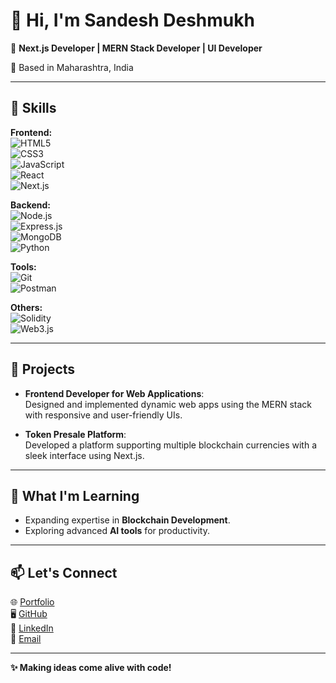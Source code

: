 # 👋 Hi, I'm Sandesh Deshmukh  

🚀 **Next.js Developer | MERN Stack Developer | UI Developer**  

📍 Based in Maharashtra, India  

---

## 🔧 Skills  

**Frontend:**  
![HTML5](https://img.shields.io/badge/HTML5-E34F26?style=for-the-badge&logo=html5&logoColor=white)  
![CSS3](https://img.shields.io/badge/CSS3-1572B6?style=for-the-badge&logo=css3&logoColor=white)  
![JavaScript](https://img.shields.io/badge/JavaScript-F7DF1E?style=for-the-badge&logo=javascript&logoColor=black)  
![React](https://img.shields.io/badge/React-61DAFB?style=for-the-badge&logo=react&logoColor=black)  
![Next.js](https://img.shields.io/badge/Next.js-000000?style=for-the-badge&logo=nextdotjs&logoColor=white)  

**Backend:**  
![Node.js](https://img.shields.io/badge/Node.js-339933?style=for-the-badge&logo=nodedotjs&logoColor=white)  
![Express.js](https://img.shields.io/badge/Express.js-000000?style=for-the-badge&logo=express&logoColor=white)  
![MongoDB](https://img.shields.io/badge/MongoDB-47A248?style=for-the-badge&logo=mongodb&logoColor=white)  
![Python](https://img.shields.io/badge/Python-3776AB?style=for-the-badge&logo=python&logoColor=white)  

**Tools:**  
![Git](https://img.shields.io/badge/Git-F05032?style=for-the-badge&logo=git&logoColor=white)  
![Postman](https://img.shields.io/badge/Postman-FF6C37?style=for-the-badge&logo=postman&logoColor=white)  

**Others:**  
![Solidity](https://img.shields.io/badge/Solidity-363636?style=for-the-badge&logo=solidity&logoColor=white)  
![Web3.js](https://img.shields.io/badge/Web3.js-F16822?style=for-the-badge&logo=web3.js&logoColor=white)  

---

## 💼 Projects  

- **Frontend Developer for Web Applications**:  
  Designed and implemented dynamic web apps using the MERN stack with responsive and user-friendly UIs.  

- **Token Presale Platform**:  
  Developed a platform supporting multiple blockchain currencies with a sleek interface using Next.js.  

---

## 🌱 What I'm Learning  

- Expanding expertise in **Blockchain Development**.  
- Exploring advanced **AI tools** for productivity.  

---

## 📫 Let's Connect  

🌐 [Portfolio](https://sandeshdeshmukhportfolio.vercel.app/)  
🖥️ [GitHub](https://github.com/Sandesh2704)  
💼 [LinkedIn](http://www.linkedin.com/in/sandesh-deshmukh-036b4624b)  
📧 [Email](mailto:sandeshdeshmukh2704@gmail.com)  

---

**✨ Making ideas come alive with code!**  
